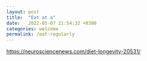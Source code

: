 ```yaml
---
layout: post
title:  "Eat at a"
date:   2022-05-07 21:54:32 +0300
categories: welcome
permalink: /eat-regularly
---
```

 https://neurosciencenews.com/diet-longevity-20531/
